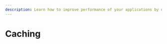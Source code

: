 ```yaml
---
description: Learn how to improve performance of your applications by using cache.
---
```


# Caching

